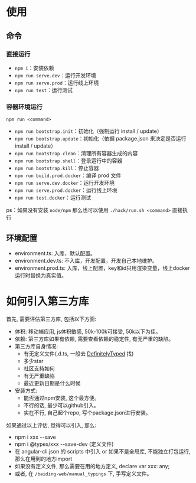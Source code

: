 # 使用

## 命令

### 直接运行

* `npm i`：安装依赖
* `npm run serve.dev`：运行开发环境
* `npm run serve.prod`：运行线上环境
* `npm run test`：运行测试

### 容器环境运行

`npm run <command>`

* `npm run bootstrap.init`：初始化（强制运行 install / update）
* `npm run bootstrap.update`：初始化（依据 package.json 来决定是否运行 install / update）
* `npm run bootstrap.clean`：清理所有容器生成的内容
* `npm run bootstrap.shell`：登录运行中的容器
* `npm run bootstrap.kill`：停止容器
* `npm run build.prod.docker`：编译 prod 文件
* `npm run serve.dev.docker`：运行开发环境
* `npm run serve.prod.docker`：运行线上环境
* `npm run test.docker`：运行测试

ps：如果没有安装 `node/npm` 那么也可以使用 `./hack/run.sh <command>` 直接执行

## 环境配置

* environment.ts: 入库，默认配置。
* environment.dev.ts: 不入库，开发配置，开发自己本地维护。
* environment.prod.ts: 入库，线上配置，key和id只用渲染变量，线上docker运行时替换为真实值。

# 如何引入第三方库

首先, 需要评估第三方库, 包括以下方面:

* 体积: 移动端应用, js体积敏感, 50k-100k可接受, 50k以下为佳。
* 依赖: 第三方库如果有依赖, 需要查看依赖的稳定性, 有无严重的缺陷。
* 第三方库自身情况:
  - 有无定义文件(.d.ts, 一般去 [DefinitelyTyped](https://github.com/DefinitelyTyped/DefinitelyTyped) 找)
  - 多少star
  - 社区支持如何
  - 有无严重缺陷
  - 最近更新日期是什么时候
* 安装方式:
  - 能否通过npm安装, 这个最方便。
  - 不行的话, 最少可以github引入。
  - 实在不行, 自己起个repo, 写个package.json进行安装。

如果通过以上评估, 觉得可以引入, 那么:

* npm i xxx --save
* npm i @types/xxx --save-dev (定义文件)
* 在 angular-cli.json 的 scripts 中引入 or 如果不是全局库, 不能独立打包运行, 那么在用到的地方import
* 如果没有定义文件, 那么需要在用的地方定义, declare var xxx: any;
* 或者, 在 `/baiding-web/manual_typings` 下, 手写定义文件。